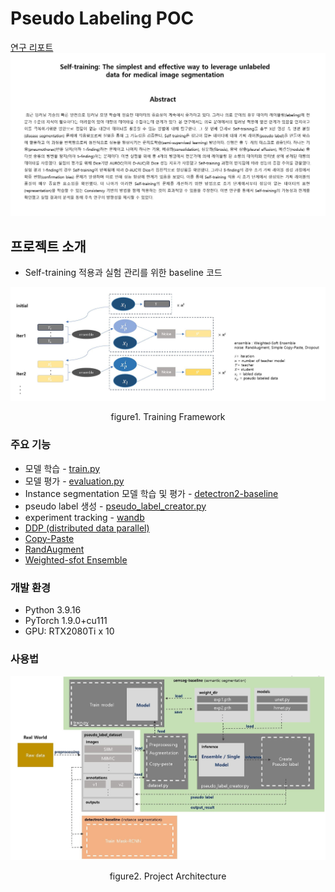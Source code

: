 # Pseudo Labeling POC
[연구 리포트](/.src/AI연구실_연구세미나_pseudo-labeling_연구결과_240126_김주성.pptx)
![abstact](./src/abstract.JPG) 


## 프로젝트 소개
* Self-training 적용과 실험 관리를 위한 baseline 코드

![training_framework](./src/training_framework_fig.JPG)
<div align="center">figure1. Training Framework</div>


### 주요 기능
- 모델 학습 - [train.py](./semseg-baseline/train.py)
- 모델 평가 - [evaluation.py](./semseg-evaluation.py)
- Instance segmentation 모델 학습 및 평가 - [detectron2-baseline](./detectron2-basellin)
- pseudo label 생성 - [pseudo_label_creator.py](./semseg-baseline/pseudo_label_creator.py)
- experiment tracking - [wandb](https://github.com/kjs2109/Pseudo_Labeling_POC/blob/8b482dbf0100e0217290eb830792819b54ddcf98/semseg-baseline/train.py#L228)
- [DDP (distributed data parallel)](https://github.com/kjs2109/Pseudo_Labeling_POC/blob/8b482dbf0100e0217290eb830792819b54ddcf98/semseg-baseline/train.py#L215) 
- [Copy-Paste](https://github.com/kjs2109/Pseudo_Labeling_POC/blob/8b482dbf0100e0217290eb830792819b54ddcf98/semseg-baseline/dataset.py#L153)
- [RandAugment](https://github.com/kjs2109/Pseudo_Labeling_POC/blob/8b482dbf0100e0217290eb830792819b54ddcf98/semseg-baseline/utils/augmentation.py#L6)
- [Weighted-sfot Ensemble](https://github.com/kjs2109/Pseudo_Labeling_POC/blob/8b482dbf0100e0217290eb830792819b54ddcf98/semseg-baseline/inference/inference_model.py#L7)


### 개발 환경
- Python 3.9.16
- PyTorch 1.9.0+cu111
- GPU: RTX2080Ti x 10


### 사용법
![project_architecture](./src/project_architecture_fig.JPG) 
<div align="center">figure2. Project Architecture</div> 

